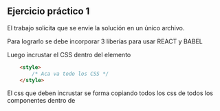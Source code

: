 ## Ejercicio práctico 1 

El trabajo solicita que se envie la solución en un único archivo.

Para lograrlo se debe incorporar 3 liberías para usar REACT y BABEL

Luego incrustar el CSS dentro del elemento 
```html
    <style>
        /* Aca va todo los CSS */
    </style>
```

El css que deben incrustar se forma copiando todos los css de todos los componentes dentro de <style>.

y el código JSX con la etiqueta 

```html
    <script type="text/babel">
        /* Aca va todo el código de JSX (sin importación ni exportación) */
    </script>
```

El codigo jsx que se debe incrustar se forma copiando todos los archivos jsx que se utilizaron eliminando toda referencia a importacion o exportación dentro de *style*

Un observacion extra...

Cuando realizamos un componente que mantine un estado (como es este caso) hay que importar la función "useState" para ello se usa la expresion "import { useState } from './React'" cosa que no se puede hacer ya que eliminamos toda importacion. 

Para resolver este problema debe colocarse como primera linea del codigo javascript la expresion "const {useState} = React" que comple la misma funcion que la importación 

Le dejo un archivo que se puede usar como base para realizar la conversion. 

[Ver código de la **plantilla**](https://github.com/AlejandroDiBattista/AP4-ReactJS/blob/main/clase-04/plantilla.html)

